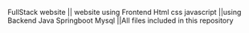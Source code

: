 FullStack website ||
website using Frontend Html css javascript 
 ||using Backend Java Springboot Mysql
||All files included in this repository

